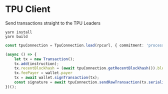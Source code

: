 # TPU Client

Send transactions straight to the TPU Leaders


```
yarn install
yarn build
```

```ts
const tpuConnection = TpuConnection.load(rpcurl, { commitment: 'processed' });

(async () => {
    let tx = new Transaction();
    tx.add(instruction);
    tx.recentBlockhash = (await tpuConnection.getRecentBlockhash()).blockhash;
    tx.feePayer = wallet.payer
    tx = await wallet.signTransaction(tx);
    const signature = await tpuConnection.sendRawTransaction(tx.serialize());
})();

```